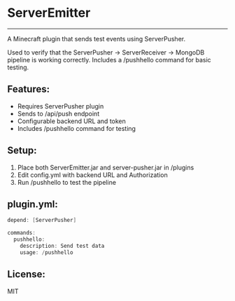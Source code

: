 # ServerEmitter
-------------

A Minecraft plugin that sends test events using ServerPusher.

Used to verify that the ServerPusher → ServerReceiver → MongoDB pipeline is working correctly. Includes a /pushhello command for basic testing.

## Features:
- Requires ServerPusher plugin
- Sends to /api/push endpoint
- Configurable backend URL and token
- Includes /pushhello command for testing

## Setup:
1. Place both ServerEmitter.jar and server-pusher.jar in /plugins
2. Edit config.yml with backend URL and Authorization
3. Run /pushhello to test the pipeline

## plugin.yml:
```java
depend: [ServerPusher]

commands:
  pushhello:
    description: Send test data
    usage: /pushhello
```
## License:
MIT

